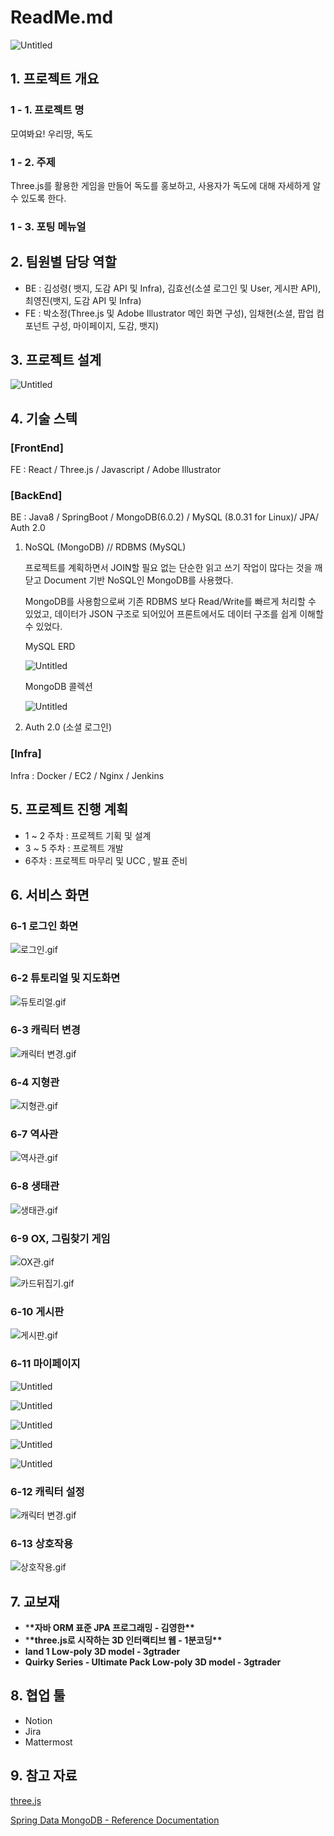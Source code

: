 # ReadMe.md

![Untitled](resources/Untitled.png)

## 1. **프로젝트 개요**

### 1 - 1. 프로젝트 명

모여봐요! 우리땅, 독도

### 1 - 2. 주제

Three.js를 활용한 게임을 만들어 독도를 홍보하고, 사용자가 독도에 대해 자세하게 알 수 있도록 한다.

### 1 - 3. 포팅 메뉴얼

## 2. 팀원별 담당 역할

- BE : 김성령( 뱃지, 도감 API 및 Infra), 김효선(소셜 로그인 및 User, 게시판 API), 최영진(뱃지, 도감 API 및 Infra)
- FE : 박소정(Three.js 및 Adobe Illustrator 메인 화면 구성), 임채현(소셜, 팝업 컴포넌트 구성, 마이페이지, 도감, 뱃지)

## 3. **프로젝트 설계**

![Untitled](resources/Untitled%201.png)

## 4. **기술 스텍**

### [FrontEnd]

FE : React / Three.js / Javascript / Adobe Illustrator

### [BackEnd]

BE : Java8 / SpringBoot / MongoDB(6.0.2) / MySQL (8.0.31 for Linux)/ JPA/ Auth 2.0

1. NoSQL (MongoDB) // RDBMS (MySQL)

   프로젝트를 계획하면서 JOIN할 필요 없는 단순한 읽고 쓰기 작업이 많다는 것을 깨닫고 Document 기반 NoSQL인 MongoDB를 사용했다.

   MongoDB를 사용함으로써 기존 RDBMS 보다 Read/Write를 빠르게 처리할 수 있었고, 데이터가 JSON 구조로 되어있어 프론트에서도 데이터 구조를 쉽게 이해할 수 있었다.

   MySQL ERD

   ![Untitled](resources/Untitled%202.png)

   MongoDB 콜렉션

   ![Untitled](resources/Untitled%203.png)

2. Auth 2.0 (소셜 로그인)

### [Infra]

Infra : Docker / EC2 / Nginx / Jenkins

## 5. **프로젝트 진행 계획**

- 1 ~ 2 주차 : 프로젝트 기획 및 설계
- 3 ~ 5 주차 : 프로젝트 개발
- 6주차 : 프로젝트 마무리 및 UCC , 발표 준비

## 6. 서비스 화면

### 6-1 로그인 화면

![로그인.gif](resources/%25EB%25A1%259C%25EA%25B7%25B8%25EC%259D%25B8.gif)

### 6-2 튜토리얼 및 지도화면

![듀토리얼.gif](resources/%25EB%2593%2580%25ED%2586%25A0%25EB%25A6%25AC%25EC%2596%25BC.gif)

### 6-3 캐릭터 변경

![캐릭터 변경.gif](resources/%25EC%25BA%2590%25EB%25A6%25AD%25ED%2584%25B0_%25EB%25B3%2580%25EA%25B2%25BD.gif)

### 6-4 지형관

![지형관.gif](resources/%25EC%25A7%2580%25ED%2598%2595%25EA%25B4%2580.gif)

### 6-7 역사관

![역사관.gif](resources/%25EC%2597%25AD%25EC%2582%25AC%25EA%25B4%2580.gif)

### 6-8 생태관

![생태관.gif](resources/%25EC%2583%259D%25ED%2583%259C%25EA%25B4%2580.gif)

### 6-9 OX, 그림찾기 게임

![OX관.gif](resources/OX%25EA%25B4%2580.gif)

![카드뒤집기.gif](resources/%25EC%25B9%25B4%25EB%2593%259C%25EB%2592%25A4%25EC%25A7%2591%25EA%25B8%25B0.gif)

### 6-10 게시판

![게시판.gif](resources/%25EA%25B2%258C%25EC%258B%259C%25ED%258C%2590.gif)

### 6-11 마이페이지

![Untitled](resources/Untitled%204.png)

![Untitled](resources/Untitled%205.png)

![Untitled](resources/Untitled%206.png)

![Untitled](resources/Untitled%207.png)

![Untitled](resources/Untitled%208.png)

### 6-12 캐릭터 설정

![캐릭터 변경.gif](resources/%25EC%25BA%2590%25EB%25A6%25AD%25ED%2584%25B0_%25EB%25B3%2580%25EA%25B2%25BD%201.gif)

### 6-13 상호작용

![상호작용.gif](resources/%25EC%2583%2581%25ED%2598%25B8%25EC%259E%2591%25EC%259A%25A9.gif)

## 7. 교보재

- \***\*자바 ORM 표준 JPA 프로그래밍 - 김영한\*\***
- \***\*three.js로 시작하는 3D 인터랙티브 웹 - 1분코딩\*\***
- **land 1 Low-poly 3D model - 3gtrader**
- **Quirky Series - Ultimate Pack Low-poly 3D model - 3gtrader**

## 8. **협업 툴**

- Notion
- Jira
- Mattermost

## 9. **참고 자료**

[three.js](https://threejs.org/docs/index.html#manual/en/introduction/Creating-a-scene)

[Spring Data MongoDB - Reference Documentation](https://docs.spring.io/spring-data/mongodb/docs/current/reference/html/#query-by-example)
